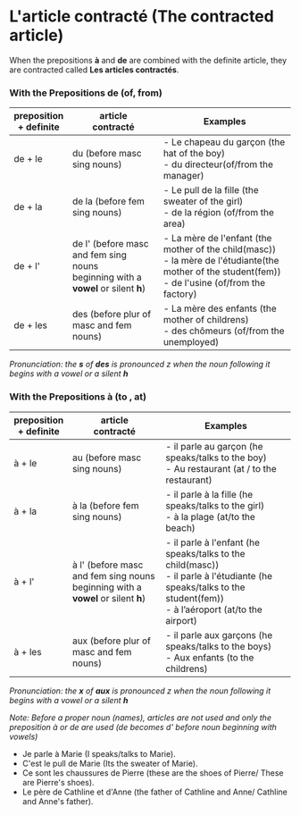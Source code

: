 # L'article contracté (The contracted article)
When the prepositions **à** and **de** are combined with the definite article, they are contracted called **Les articles contractés**.

### **With the Prepositions de (of, from)**
 
|preposition<br/> + definite| article<br/>contracté | Examples |
|------------|------------|-------|
|de + le|du (before masc sing nouns)|- Le chapeau du garçon (the hat of the boy)<br/> - du directeur(of/from the manager)|
|de + la|de la (before fem sing nouns)|- Le pull de la fille (the sweater of the girl)<br/> - de la région (of/from the area)|
|de + l'|de l' (before masc and fem sing nouns<br/>beginning with a **vowel** or silent **h**)|- La mère de l'enfant (the mother of the child(masc))<br/> - la mère de l'étudiante(the mother of the student(fem))<br/> - de l'usine (of/from the factory)|
|de + les|des (before plur of masc and fem nouns)|- La mère des enfants (the mother of childrens)<br/> - des chômeurs (of/from the unemployed)|

*Pronunciation: the **s** of **des** is pronounced z when the noun following it begins with a vowel or a silent **h***

### **With the Prepositions à (to , at)**
 
|preposition<br/> + definite| article<br/>contracté | Examples |
|------------|------------|-------|
|à + le|au (before masc sing nouns)|- il parle au garçon (he speaks/talks to the boy)<br/> - Au restaurant (at / to the restaurant)|
|à + la|à la (before fem sing nouns)|- il parle à la fille (he speaks/talks to the girl)<br/> - à la plage (at/to the beach)|
|à + l'|à l' (before masc and fem sing nouns<br/>beginning with a **vowel** or silent **h**)|- il parle à l'enfant (he speaks/talks to the child(masc))<br/> - il parle à l'étudiante (he speaks/talks to the student(fem))<br/> - à l’aéroport (at/to the airport)|
|à + les|aux (before plur of masc and fem nouns)|- il parle aux garçons (he speaks/talks to the boys)<br/> - Aux enfants (to the childrens)|

*Pronunciation: the **x** of **aux** is pronounced z when the noun following it begins with a vowel or a silent **h***

*Note: Before a proper noun (names), articles are not used and only the preposition à or de are used (de becomes d' before noun beginning with vowels)*
- Je parle à Marie (I speaks/talks to Marie).
- C'est le pull de Marie (Its the sweater of Marie).
- Ce sont les chaussures de Pierre (these are the shoes of Pierre/ These are Pierre's shoes).
- Le père de Cathline et d'Anne (the father of Cathline and Anne/ Cathline and Anne's father).




